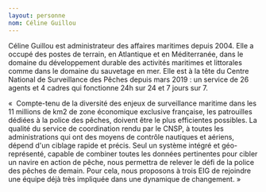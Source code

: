 ```yaml
---
layout: personne
nom: Céline Guillou
---
```


Céline Guillou est administrateur des affaires maritimes depuis 2004. Elle a occupé des postes de terrain, en Atlantique et en Méditerranée, dans le domaine du développement durable des activités maritimes et littorales comme dans le domaine du sauvetage en mer. Elle est à la tête du Centre National de Surveillance des Pêches depuis mars 2019 : un service de 26 agents et 4 cadres qui fonctionne 24h sur 24 et 7 jours sur 7. 

«  Compte-tenu de la diversité des enjeux de surveillance maritime dans les 11 millions de km2 de zone économique exclusive française, les patrouilles dédiées à la police des pêches, doivent être le plus efficientes possibles. La qualité du service de coordination rendu par le CNSP, à toutes les administrations qui ont des moyens de contrôle nautiques et aériens, dépend d'un ciblage rapide et précis. Seul un système intégré et géo-représenté, capable de combiner toutes les données pertinentes pour cibler un navire en action de pêche, nous permettra de relever le défi de la police des pêches de demain. Pour cela, nous proposons à trois EIG de rejoindre une équipe déjà très impliquée dans une dynamique de changement. »

